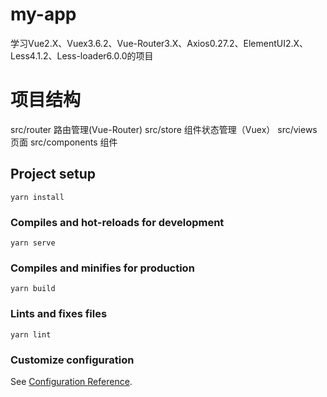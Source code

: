 # my-app
学习Vue2.X、Vuex3.6.2、Vue-Router3.X、Axios0.27.2、ElementUI2.X、Less4.1.2、Less-loader6.0.0的项目

# 项目结构

src/router 路由管理(Vue-Router)
src/store 组件状态管理（Vuex）
src/views 页面
src/components 组件


## Project setup
```
yarn install
```

### Compiles and hot-reloads for development
```
yarn serve
```

### Compiles and minifies for production
```
yarn build
```

### Lints and fixes files
```
yarn lint
```

### Customize configuration
See [Configuration Reference](https://cli.vuejs.org/config/).
